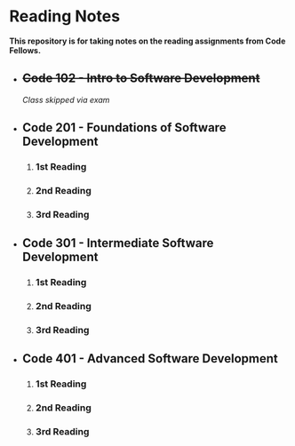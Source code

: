 # Reading Notes

**This repository is for taking notes on the reading assignments from Code Fellows.**
- ## ~~Code 102 - Intro to Software Development~~
    *Class skipped via exam*
    
- ## Code 201 - Foundations of Software Development
   1. ### 1st Reading
   2. ### 2nd Reading
   3. ### 3rd Reading

- ## Code 301 - Intermediate Software Development
   1. ### 1st Reading
   2. ### 2nd Reading
   3. ### 3rd Reading
   
- ## Code 401 - Advanced Software Development
   1. ### 1st Reading
   2. ### 2nd Reading
   3. ### 3rd Reading